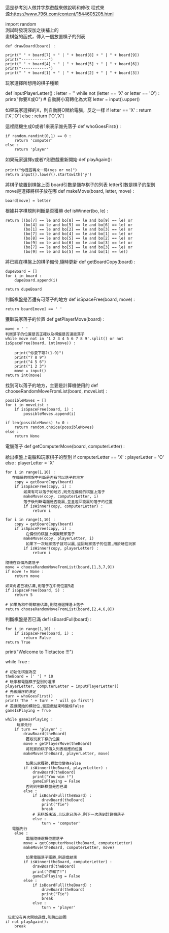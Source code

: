 這是參考別人做井字旗遊戲來做說明和修改
程式來源:https://www.796t.com/content/1544605205.html

import random  
測試時發現沒加之後補上的   
畫棋盤的函式，傳入一個放置棋子的列表   
    
 
    def drawBoard(board) :

    print(" " + board[7] + " | " + board[8] + " | " + board[9])
    print("------------")
    print(" " + board[4] + " | " + board[5] + " | " + board[6])
    print("------------")
    print(" " + board[1] + " | " + board[2] + " | " + board[3])

玩家選擇所想用的棋子種類

 def inputPlayerLetter() :
    letter = ''
    while not (letter == 'X' or letter == 'O') :
        print("你要X或O")
        # 自動將小寫轉化為大寫
        letter = input().upper()

  如果玩家選擇的X，則自動將O賦給電腦，反之一樣
    if letter == 'X' :
        return ['X','O']
    else :
        return ['O','X']

這裡隨機生成0或者1來表示誰先落子
def whoGoesFirst() :

    if random.randint(0,1) == 0 :
        return 'computer'
    else :
        return 'player'

如果玩家選擇y或者Y則遊戲重新開始
def playAgain():

    print("你是否再來一局(yes or no)")
    return input().lower().startswith('y')

將棋子放置到棋盤上面
board引數是儲存棋子的列表
letter引數是棋子的型別
move是選擇將棋子放在哪
def makeMove(board, letter, move) :

    board[move] = letter

根據井字棋規則判斷是否獲勝
def isWinner(bo, le) :

    return ((bo[7] == le and bo[8] == le and bo[9] == le) or
            (bo[4] == le and bo[5] == le and bo[6] == le) or
            (bo[1] == le and bo[2] == le and bo[3] == le) or
            (bo[7] == le and bo[4] == le and bo[1] == le) or
            (bo[8] == le and bo[5] == le and bo[2] == le) or
            (bo[9] == le and bo[6] == le and bo[3] == le) or
            (bo[7] == le and bo[5] == le and bo[3] == le) or
            (bo[9] == le and bo[5] == le and bo[1] == le))

將已經在棋盤上的棋子備份,隨時更新
def getBoardCopy(board) :

    dupeBoard = []
    for i in board :
        dupeBoard.append(i)

    return dupeBoard
判斷棋盤是否還有可落子的地方
def isSpaceFree(board, move) :

    return board[move] == ' '

獲取玩家落子的位置
def getPlayerMove(board) :

    move = ' '
    判斷落子的位置是否正確以及棋盤是否還能落子
    while move not in '1 2 3 4 5 6 7 8 9'.split() or not isSpaceFree(board, int(move)) :

        print("你要下哪?(1-9)")
        print("7 8 9")
        print("4 5 6")
        print("1 2 3")
        move = input()
    return int(move)

找到可以落子的地方，主要是計算機使用的
def chooseRandomMoveFromList(board, moveList) :

    possibleMoves = []
    for i in moveList :
        if isSpaceFree(board, i) :
            possibleMoves.append(i)

    if len(possibleMoves) != 0 :
        return random.choice(possibleMoves)
    else :
        return None

電腦落子
def getComputerMove(board, computerLetter) :

   給出棋盤上電腦和玩家棋子的型別
    if computerLetter == 'X' :
        playerLetter = 'O'
    else :
        playerLetter = 'X'

    for i in range(1,10) :
       在備份的棋盤中判斷是否有可以落子的地方
        copy = getBoardCopy(board)
        if isSpaceFree(copy, i) :
            如果有可以落子的地方,則先在備份的棋盤上落子
            makeMove(copy, computerLetter, i)
            落子後判斷電腦是否能贏,並且返回能贏的落子的位置
            if isWinner(copy, computerLetter) :
                return i

    for i in range(1,10) :
        copy = getBoardCopy(board)
        if isSpaceFree(copy, i) :
             在備份的棋盤上模擬玩家落子
            makeMove(copy, playerLetter, i)
             如果下一次玩家落子就可以贏,返回玩家落子的位置,用於堵住玩家
            if isWinner(copy, playerLetter) :
                return i

    隨機在四個角處落子
    move = chooseRandomMoveFromList(board,[1,3,7,9])
    if move != None :
        return move

    如果角處已被佔滿,則落子在中間位置5處
    if isSpaceFree(board, 5) :
        return 5

    # 如果角和中間都被佔滿,則隨機選擇邊上落子
    return chooseRandomMoveFromList(board,[2,4,6,8])

 判斷棋盤是否已滿
def isBoardFull(board) :

    for i in range(1,10) :
        if isSpaceFree(board, i) :
            return False
    return True


print("Welcome to Tictactoe !!!")

while True :

    # 初始化棋盤為空
    theBoard = [' '] * 10
    # 玩家和電腦棋子型別的選擇
    playerLetter, computerLetter = inputPlayerLetter()
    # 先後順序的決定
    turn = whoGoesFirst()
    print('The ' + turn + ' will go first')
    # 遊戲開始的標誌位,當遊戲結束時變成False
    gameIsPlaying = True

    while gameIsPlaying :
         玩家先行
        if turn == 'player' :
            drawBoard(theBoard)
             獲取玩家下棋的位置
            move = getPlayerMove(theBoard)
             將玩家的棋子傳入列表相應的位置
            makeMove(theBoard, playerLetter, move)

             如果玩家獲勝,標誌位變為False
            if isWinner(theBoard, playerLetter) :
                drawBoard(theBoard)
                print("You win !")
                gameIsPlaying = False
             否則則判斷棋盤是否已滿
            else :
                if isBoardFull(theBoard) :
                    drawBoard(theBoard)
                    print("Tie")
                    break
                # 若棋盤未滿,且玩家已落子,則下一次落到計算機落子
                else :
                    turn = 'computer'
       電腦先行
        else :
             電腦隨機選擇位置落子
            move = getComputerMove(theBoard, computerLetter)
            makeMove(theBoard, computerLetter, move)

             如果電腦落子獲勝,則遊戲結束
            if isWinner(theBoard, computerLetter) :
                drawBoard(theBoard)
                print("你輸了!")
                gameIsPlaying = False
            else :
                if isBoardFull(theBoard) :
                    drawBoard(theBoard)
                    print("Tie")
                    break
                else :
                    turn = 'player'

     玩家沒有再次開始遊戲,則跳出迴圈
    if not playAgain():
        break
